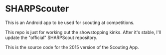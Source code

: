 SHARPScouter
===========

This is an Android app to be used for scouting at competitions. 

This repo is just for working out the showstopping kinks. After it's stable, I'll update the "official" SHARPScout repository.

This is the source code for the 2015 version of the Scouting App.



